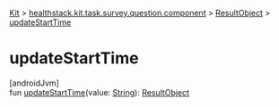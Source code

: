 
[Kit](../../../kit.html) > [healthstack.kit.task.survey.question.component](../index.html) > [ResultObject](index.html) > [updateStartTime](update-start-time.html)



# updateStartTime



[androidJvm]\
fun [updateStartTime](update-start-time.html)(value: [String](https://kotlinlang.org/api/latest/jvm/stdlib/kotlin/-string/index.html)): [ResultObject](index.html)




